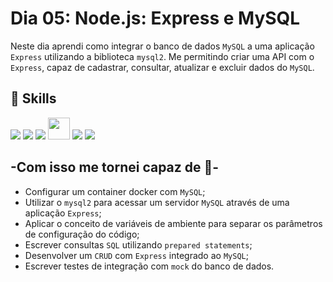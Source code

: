 # Dia 05: Node.js: Express e MySQL

Neste dia aprendi como integrar o banco de dados `MySQL` a uma aplicação `Express` utilizando a biblioteca `mysql2`.
Me permitindo criar uma API com o `Express`, capaz de cadastrar, consultar, atualizar e excluir dados do `MySQL`. 

## 🚀 Skills
<img src='https://img.shields.io/badge/JavaScript-F7DF1E?style=for-the-badge&logo=javascript&logoColor=black'
/>
<img src='https://img.shields.io/badge/Node.js-43853D?style=for-the-badge&logo=node.js&logoColor=white'
/>
<img src='https://img.shields.io/badge/Express.js-404D59?style=for-the-badge'
/>
<img src='https://cdn.jsdelivr.net/gh/devicons/devicon/icons/docker/docker-plain.svg'
width='35px'
/>
<img src='https://img.shields.io/badge/MySQL-005C84?style=for-the-badge&logo=mysql&logoColor=white'
/>
<img src='https://img.shields.io/badge/mocha.js-323330?style=for-the-badge&logo=mocha&logoColor=Brown'
/>

## -Com isso me tornei capaz de 📝-

- Configurar um container docker com `MySQL`;
- Utilizar o `mysql2` para acessar um servidor `MySQL` através de uma aplicação `Express`;
- Aplicar o conceito de variáveis de ambiente para separar os parâmetros de configuração do código;
- Escrever consultas `SQL` utilizando `prepared statements`;
- Desenvolver um `CRUD` com `Express` integrado ao `MySQL`;
- Escrever testes de integração com `mock` do banco de dados.
